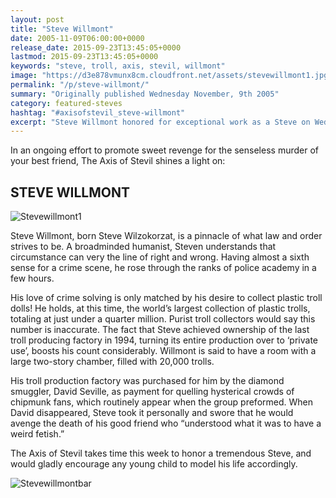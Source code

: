 ```yaml
---
layout: post
title: "Steve Willmont"
date: 2005-11-09T06:00:00+0000
release_date: 2015-09-23T13:45:05+0000
lastmod: 2015-09-23T13:45:05+0000
keywords: "steve, troll, axis, stevil, willmont"
image: "https://d3e878vmunx8cm.cloudfront.net/assets/stevewillmont1.jpg"
permalink: "/p/steve-willmont/"
summary: "Originally published Wednesday November, 9th 2005"
category: featured-steves
hashtag: "#axisofstevil_steve-willmont"
excerpt: "Steve Willmont honored for exceptional work as a Steve on Wednesday November, 9th 2005"
---
```


[id_1]: https://d3e878vmunx8cm.cloudfront.net/assets/stevewillmont1.jpg "Stevewillmont1"[id_2]: https://d3e878vmunx8cm.cloudfront.net/assets/stevewillmontmural.png "Stevewillmontbar"

In an ongoing effort to promote sweet revenge for the senseless murder of your best friend, The Axis of Stevil shines a light on:

## STEVE WILLMONT ##

![Stevewillmont1][id_1]

Steve Willmont, born Steve Wilzokorzat, is a pinnacle of what law and order strives to be. A broadminded humanist, Steven understands that circumstance can very the line of right and wrong. Having almost a sixth sense for a crime scene, he rose through the ranks of police academy in a few hours.

His love of crime solving is only matched by his desire to collect plastic troll dolls! He holds, at this time, the world’s largest collection of plastic trolls, totaling at just under a quarter million. Purist troll collectors would say this number is inaccurate. The fact that Steve achieved ownership of the last troll producing factory in 1994, turning its entire production over to ‘private use’, boosts his count considerably. Willmont is said to have a room with a large two-story chamber, filled with 20,000 trolls.

His troll production factory was purchased for him by the diamond smuggler, David Seville, as payment for quelling hysterical crowds of chipmunk fans, which routinely appear when the group preformed. When David disappeared, Steve took it personally and swore that he would avenge the death of his good friend who “understood what it was to have a weird fetish.”

The Axis of Stevil takes time this week to honor a tremendous Steve, and would gladly encourage any young child to model his life accordingly.

![Stevewillmontbar][id_2]

